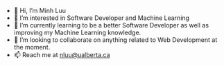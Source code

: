 - 👋 Hi, I’m Minh Luu
- 👀 I’m interested in Software Developer and Machine Learning
- 🌱 I’m currently learning to be a better Software Developer as well as improving my Machine Learning knowledge.
- 💞️ I’m looking to collaborate on anything related to Web Development at the moment.
- 📫 Reach me at nluu@ualberta.ca

<!---
nluu175/nluu175 is a ✨ special ✨ repository because its `README.md` (this file) appears on your GitHub profile.
You can click the Preview link to take a look at your changes.
--->
